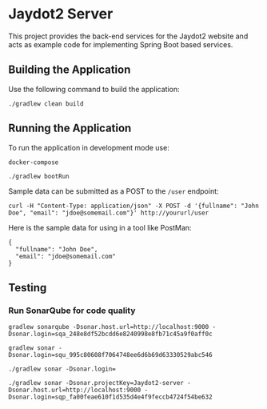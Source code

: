 # Jaydot2 Server

This project provides the back-end services for the Jaydot2 website and acts as example code for implementing Spring Boot based services.

## Building the Application

Use the following command to build the application:

```aidl
./gradlew clean build
```

## Running the Application

To run the application in development mode use:

```aidl
docker-compose

./gradlew bootRun
```
Sample data can be submitted as a POST to the `/user` endpoint:

```aidl
curl -H "Content-Type: application/json" -X POST -d '{fullname": "John Doe", "email": "jdoe@somemail.com"}' http://yoururl/user

```

Here is the sample data for using in a tool like PostMan:

```aidl
{
  "fullname": "John Doe",
  "email": "jdoe@somemail.com"
}
```

## Testing

### Run SonarQube for code quality

```agsl
gradlew sonarqube -Dsonar.host.url=http://localhost:9000 -Dsonar.login=sqa_248e8df52bcdd6e8240998e8fb71c45a9f0aff0c

gradlew sonar -Dsonar.login=squ_995c80608f7064748ee6d6b69d63330529abc546

./gradlew sonar -Dsonar.login=

./gradlew sonar -Dsonar.projectKey=Jaydot2-server -Dsonar.host.url=http://localhost:9000 -Dsonar.login=sqp_fa00feae610f1d535d4e4f9feccb4724f54be632
```